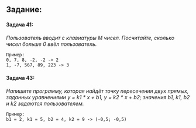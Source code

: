 ## Задание:

#### Задача 41:

_Пользователь вводит с клавиатуры M чисел. Посчитайте, сколько чисел больше 0 ввёл пользователь._

```text
Пример:
0, 7, 8, -2, -2 -> 2
1, -7, 567, 89, 223 -> 3
```

#### Задача 43:

_Напишите программу, которая найдёт точку пересечения двух прямых, заданных уравнениями y = k1 * x + b1, y = k2 * x + b2; значения b1, k1, b2 и k2 задаются пользователем._

```text
Пример:
b1 = 2, k1 = 5, b2 = 4, k2 = 9 -> (-0,5; -0,5)
```
